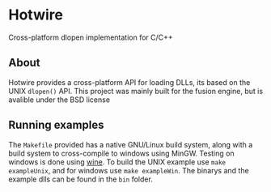 # Hotwire
Cross-platform dlopen implementation for C/C++


## About
Hotwire provides a cross-platform API for loading DLLs, its based on the UNIX ```dlopen()``` API.
This project was mainly built for the fusion engine, but is avalible under the BSD license

## Running examples
The ```Makefile``` provided has a native GNU/Linux build system, along with a build system to cross-compile to windows using MinGW. Testing on windows is done using [wine](https://winehq.org). To build the UNIX example use ```make exampleUnix```, and for windows use ```make exampleWin```. The binarys and the example dlls can be found in the ```bin``` folder.